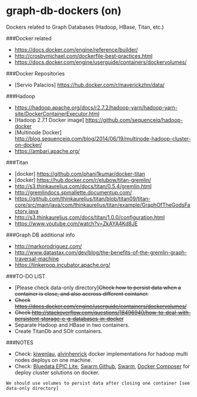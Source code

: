 # graph-db-dockers (on)
Dockers related to Graph Databases (Hadoop, HBase, Titan, etc.)

###Docker related
* https://docs.docker.com/engine/reference/builder/
* http://crosbymichael.com/dockerfile-best-practices.html
* https://docs.docker.com/engine/userguide/containers/dockervolumes/

###Docker Repositories
* [Servio Palacios] https://hub.docker.com/r/maverickzhn/data/

###Hadoop
* https://hadoop.apache.org/docs/r2.7.2/hadoop-yarn/hadoop-yarn-site/DockerContainerExecutor.html
* [Hadoop 2.7.1 Docker image] https://github.com/sequenceiq/hadoop-docker
* [Multinode Docker] http://blog.sequenceiq.com/blog/2014/06/19/multinode-hadoop-cluster-on-docker/
* https://ambari.apache.org/

###Titan
* [docker] https://github.com/phani1kumar/docker-titan
* [docker] https://hub.docker.com/r/elubow/titan-gremlin/
* http://s3.thinkaurelius.com/docs/titan/0.5.4/gremlin.html
* http://gremlindocs.spmallette.documentup.com/
* https://github.com/thinkaurelius/titan/blob/titan09/titan-core/src/main/java/com/thinkaurelius/titan/example/GraphOfTheGodsFactory.java
* http://s3.thinkaurelius.com/docs/titan/1.0.0/configuration.html
* https://www.youtube.com/watch?v=ZkAYA4Kd8JE

###Graph DB additional info
* http://markorodriguez.com/
* http://www.datastax.com/dev/blog/the-benefits-of-the-gremlin-graph-traversal-machine
* https://tinkerpop.incubator.apache.org/ 

###TO-DO LIST
* [Please check data-only directory]~~Check how to persist data when a container is close, and also accross different cointaner.~~
* ~~Check https://docs.docker.com/engine/userguide/containers/dockervolumes/~~
* ~~Check http://stackoverflow.com/questions/18496940/how-to-deal-with-persistent-storage-e-g-databases-in-docker~~
* Separate Hadoop and HBase in two containers.
* Create TitanDb and SOlr containers.

###NOTES
* Check: [kiwenlau](http://kiwenlau.blogspot.com/2015/05/quickly-build-arbitrary-size-hadoop.html), [alvinhenrick](https://github.com/alvinhenrick/hadoop-mutinode) docker implementations for hadoop multi nodes deploys on one machine.
* Check: [Bluedata EPIC Lite](http://info.bluedata.com/EPIC_Lite_Download_Request.html), [Swarm Github](https://github.com/docker/swarm/), [Swarm](https://docs.docker.com/swarm/), [Docker Composer](https://docs.docker.com/compose/) for deploy cluster solutions on docker.

```
We should use volumes to persist data after closing one container [see data-only directory]
```
